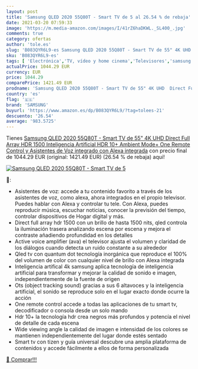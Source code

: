 ```yaml
---
layout: post
title: 'Samsung QLED 2020 55Q80T - Smart TV de 5 al 26.54 % de rebaja'
date: 2021-03-20 07:59:33
image: 'https://m.media-amazon.com/images/I/41rZ6haDKWL._SL400_.jpg'
comments: true
category: ofertas
author: 'tole.es'
slug: 'B083QYR6L9-es Samsung QLED 2020 55Q80T - Smart TV de 55" 4K UHD Direct...'
sku: 'B083QYR6L9-es'
tags: [ 'Electrónica','TV, vídeo y home cinema','Televisores','samsung','smart','tv', ]
actualPrice: 1044.29 EUR
currency: EUR
price: 1044.29
comparePrice: 1421.49 EUR
prodname: 'Samsung QLED 2020 55Q80T - Smart TV de 55" 4K UHD  Direct Full Array HDR 1500  Inteligencia Artificial  HDR 10+  Ambient Mode+  One Remote Control y Asistentes de Voz integrado  con Alexa integrada'
country: 'es'
flag: '🇪🇸'
brand: 'SAMSUNG'
buyurl: 'https://www.amazon.es/dp/B083QYR6L9/?tag=tolees-21'
descuento: '26.54'
average: '983.5725'
---
```


Tienes [Samsung QLED 2020 55Q80T - Smart TV de 55" 4K UHD  Direct Full Array HDR 1500  Inteligencia Artificial  HDR 10+  Ambient Mode+  One Remote Control y Asistentes de Voz integrado  con Alexa integrada](https://www.amazon.es/dp/B083QYR6L9/?tag=tolees-21) con precio final de  1044.29 EUR (original: 1421.49 EUR) (26.54 %  de rebaja) aqui!

[![Samsung QLED 2020 55Q80T - Smart TV de 5](https://m.media-amazon.com/images/I/41rZ6haDKWL._SL400_.jpg)](https://www.amazon.es/dp/B083QYR6L9/?tag=tolees-21)

🔎:

- Asistentes de voz: accede a tu contenido favorito a través de los asistentes de voz, como alexa, ahora integrados en el propio televisor. Puedes hablar con Alexa y controlar tu tele. Con Alexa, puedes reproducir música, escuchar noticias, conocer la previsión del tiempo, controlar dispositivos de Hogar digital y más.
- Direct full array hdr 1500 con un brillo de hasta 1500 nits, qled controla la iluminación trasera analizando escena por escena y mejora el contraste añadiendo profundidad en los detalles
- Active voice amplifier (ava) el televisor ajusta el volumen y claridad de los diálogos cuando detecta un ruido constante a su alrededor
- Qled tv con quantum dot tecnología inorgánica que reproduce el 100% del volumen de color con cualquier nivel de brillo con Alexa integrada
- Inteligencia artifical 4k samsung aplica tecnología de inteligencia artificial para transformar y mejorar la calidad de sonido e imagen, independientemente de la fuente de origen
- Ots (object tracking sound) gracias a sus 6 altavoces y la inteligencia artificial, el sonido se reproduce solo en el lugar exacto donde ocurre la acción
- One remote control accede a todas las aplicaciones de tu smart tv, decodificador o consola desde un solo mando
- Hdr 10+ la tecnología hdr crea negros más profundos y potencía el nivel de detalle de cada escena
- Wide viewing angle la calidad de imagen e intensidad de los colores se mantienen independientemente del lugar donde estés sentado
- Smart tv con tizen y guía universal descubre una amplia plataforma de contenidos y accede fácilmente a ellos de forma personalizada

[🛒 Comprar!!!](https://www.amazon.es/dp/B083QYR6L9/?tag=tolees-21)
